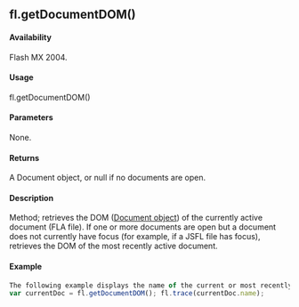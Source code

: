 ## fl.getDocumentDOM()

#### Availability

Flash MX 2004.

#### Usage

fl.getDocumentDOM()

#### Parameters

None.

#### Returns

A Document object, or null if no documents are open.

#### Description

Method; retrieves the DOM ([Document object](#!AdobeDocs/developers-animatesdk-docs/master/Document_object/document_summary.md)) of the currently active document (FLA file). If one or more documents are open but a document does not currently have focus (for example, if a JSFL file has focus), retrieves the DOM of the most recently active document.

#### Example

```javascript
The following example displays the name of the current or most recently active document in the Output panel:
var currentDoc = fl.getDocumentDOM(); fl.trace(currentDoc.name);

```